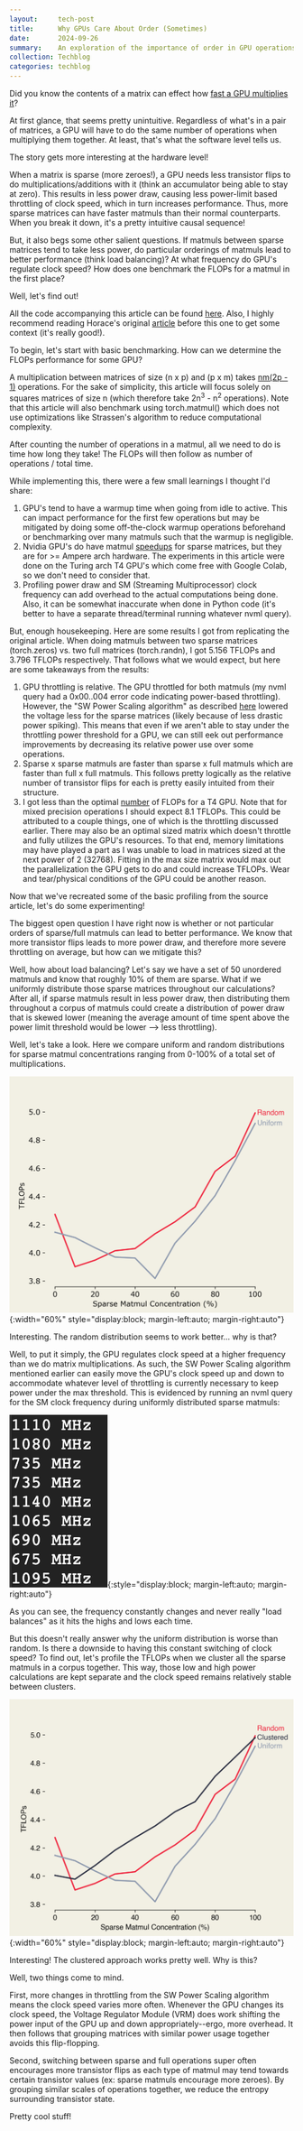 ```yaml
---
layout:     tech-post
title:      Why GPUs Care About Order (Sometimes)
date:       2024-09-26
summary:    An exploration of the importance of order in GPU operations!
collection: Techblog
categories: techblog
---
```


Did you know the contents of a matrix can effect how [fast a GPU multiplies it](https://www.thonking.ai/p/strangely-matrix-multiplications)?

At first glance, that seems pretty unintuitive. Regardless of what's in a pair of matrices, a GPU will have to do the same number of operations when multiplying them together. At least, that's what the software level tells us.

The story gets more interesting at the hardware level!

When a matrix is sparse (more zeroes!), a GPU needs less transistor flips to do multiplications/additions with it (think an accumulator being able to stay at zero). This results in less power draw, causing less power-limit based throttling of clock speed, which in turn increases performance. Thus, more sparse matrices can have faster matmuls than their normal counterparts. When you break it down, it's a pretty intuitive causal sequence!

But, it also begs some other salient questions. If matmuls between sparse matrices tend to take less power, do particular orderings of matmuls lead to better performance (think load balancing)? At what frequency do GPU's regulate clock speed? How does one benchmark the FLOPs for a matmul in the first place?

Well, let's find out!

All the code accompanying this article can be found [here](https://colab.research.google.com/drive/1nLke3_RvCMzfuypqAM7bD2ki-nR-Q2wY?usp=sharing). Also, I highly recommend reading Horace's original [article](https://www.thonking.ai/p/strangely-matrix-multiplications) before this one to get some context (it's really good!).

To begin, let's start with basic benchmarking. How can we determine the FLOPs performance for some GPU?

A multiplication between matrices of size (n x p) and (p x m) takes [nm(2p - 1)](https://en.wikipedia.org/wiki/Matrix_multiplication#:~:text=number%20of%20rows.-,Computational%20complexity,-%5Bedit%5D) operations. For the sake of simplicity, this article will focus solely on squares matrices of size n (which therefore take 2n<sup>3</sup> - n<sup>2</sup> operations). Note that this article will also benchmark using torch.matmul() which does not use optimizations like Strassen's algorithm to reduce computational complexity.

After counting the number of operations in a matmul, all we need to do is time how long they take! The FLOPs will then follow as number of operations / total time.

While implementing this, there were a few small learnings I thought I'd share:

1. GPU's tend to have a warmup time when going from idle to active. This can impact performance for the first few operations but may be mitigated by doing some off-the-clock warmup operations beforehand or benchmarking over many matmuls such that the warmup is negligible.
2. Nvidia GPU's do have matmul [speedups](https://developer.nvidia.com/blog/accelerating-inference-with-sparsity-using-ampere-and-tensorrt/) for sparse matrices, but they are for >= Ampere arch hardware. The experiments in this article were done on the Turing arch T4 GPU's which come free with Google Colab, so we don't need to consider that.
3. Profiling power draw and SM (Streaming Multiprocessor) clock frequency can add overhead to the actual computations being done. Also, it can be somewhat inaccurate when done in Python code (it's better to have a separate thread/terminal running whatever nvml query).

But, enough housekeeping. Here are some results I got from replicating the original article. When doing matmuls between two sparse matrices (torch.zeros) vs. two full matrices (torch.randn), I got 5.156 TFLOPs and 3.796 TFLOPs respectively. That follows what we would expect, but here are some takeaways from the results:

1. GPU throttling is relative. The GPU throttled for both matmuls (my nvml query had a 0x00..004 error code indicating power-based throttling). However, the "SW Power Scaling algorithm" as described [here](https://docs.nvidia.com/deploy/nvml-api/group__nvmlClocksThrottleReasons.html) lowered the voltage less for the sparse matrices (likely because of less drastic power spiking). This means that even if we aren't able to stay under the throttling power threshold for a GPU, we can still eek out performance improvements by decreasing its relative power use over some operations.
2. Sparse x sparse matmuls are faster than sparse x full matmuls which are faster than full x full matmuls. This follows pretty logically as the relative number of transistor flips for each is pretty easily intuited from their structure.
3. I got less than the optimal [number](https://www.nvidia.com/en-us/data-center/tesla-t4/) of FLOPs for a T4 GPU. Note that for mixed precision operations I should expect 8.1 TFLOPs. This could be attributed to a couple things, one of which is the throttling discussed earlier. There may also be an optimal sized matrix which doesn't throttle and fully utilizes the GPU's resources. To that end, memory limitations may have played a part as I was unable to load in matrices sized at the next power of 2 (32768). Fitting in the max size matrix would max out the parallelization the GPU gets to do and could increase TFLOPs. Wear and tear/physical conditions of the GPU could be another reason.

Now that we've recreated some of the basic profiling from the source article, let's do some experimenting!

The biggest open question I have right now is whether or not particular orders of sparse/full matmuls can lead to better performance. We know that more transistor flips leads to more power draw, and therefore more severe throttling on average, but how can we mitigate this?

Well, how about load balancing? Let's say we have a set of 50 unordered matmuls and know that roughly 10% of them are sparse. What if we uniformly distribute those sparse matrices throughout our calculations? After all, if sparse matmuls result in less power draw, then distributing them throughout a corpus of matmuls could create a distribution of power draw that is skewed lower (meaning the average amount of time spent above the power limit threshold would be lower --> less throttling).

Well, let's take a look. Here we compare uniform and random distributions for sparse matmul concentrations ranging from 0-100% of a total set of multiplications.

![IMAGE](/assets/random_uniform.png){:width="60%" style="display:block; margin-left:auto; margin-right:auto"}

Interesting. The random distribution seems to work better... why is that?

Well, to put it simply, the GPU regulates clock speed at a higher frequency than we do matrix multiplications. As such, the SW Power Scaling algorithm mentioned earlier can easily move the GPU's clock speed up and down to accommodate whatever level of throttling is currently necessary to keep power under the max threshold. This is evidenced by running an nvml query for the SM clock frequency during uniformly distributed sparse matmuls: 

![IMAGE](/assets/clock_speeds.png){:style="display:block; margin-left:auto; margin-right:auto"}

As you can see, the frequency constantly changes and never really "load balances" as it hits the highs and lows each time.

But this doesn't really answer why the uniform distribution is worse than random. Is there a downside to having this constant switching of clock speed? To find out, let's profile the TFLOPs when we cluster all the sparse matmuls in a corpus together. This way, those low and high power calculations are kept separate and the clock speed remains relatively stable between clusters.

![IMAGE](/assets/all_three_distributions.png){:width="60%" style="display:block; margin-left:auto; margin-right:auto"}

Interesting! The clustered approach works pretty well. Why is this?

Well, two things come to mind. 

First, more changes in throttling from the SW Power Scaling algorithm means the clock speed varies more often. Whenever the GPU changes its clock speed, the Voltage Regulator Module (VRM) does work shifting the power input of the GPU up and down appropriately--ergo, more overhead. It then follows that grouping matrices with similar power usage together avoids this flip-flopping. 

Second, switching between sparse and full operations super often encourages more transistor flips as each type of matmul may tend towards certain transistor values (ex: sparse matmuls encourage more zeroes). By grouping similar scales of operations together, we reduce the entropy surrounding transistor state.

Pretty cool stuff!